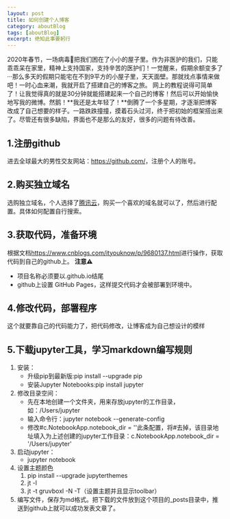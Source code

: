 ```yaml
---
layout: post
title: 如何创建个人博客
category: aboutBlog
tags: [aboutBlog]
excerpt: 绝知此事要躬行
---
```

2020年春节，一场病毒🦠把我们困在了小小的屋子里。作为非医护的我们，只能乖乖呆在家里，精神上支持国家，支持辛苦的医护们！一觉醒来，假期余额变多了···那么多天的假期只能宅在不到9平方的小屋子里，天天面壁。那就找点事情来做吧！一时心血来潮，我就开启了搭建自己的博客之旅。
网上的教程说得可简单了！让我觉得真的就是30分钟就能搭建起来一个自己的博客！然后可以开始愉快地写我的微博。然鹅！**我还是太年轻了！**倒腾了一个多星期，才逐渐把博客改成了自己想要的样子。一路跌跌撞撞，摸着石头过河，终于把初始的框架搭出来了。尽管还有很多缺陷，界面也不是那么的友好，很多的问题有待改善。
## 1.注册github
进去全球最大的男性交友网站：<https://github.com/>，注册个人的账号。
## 2.购买独立域名
选购独立域名，个人选择了[腾讯云](https://cloud.tencent.com/act/domainsales?from=11394)，购买一个喜欢的域名就可以了，然后进行配置。具体如何配置自行搜索。
## 3.获取代码，准备环境
根据文档<https://www.cnblogs.com/ityouknow/p/9680137.html>进行操作，获取代码到自己的github上。
**注意⚠️**
* 项目名称必须要以.github.io结尾
* github上设置 GitHub Pages，这样提交代码才会被部署到环境中。
## 4.修改代码，部署程序
这个就要靠自己的代码能力了，把代码修改，让博客成为自己想设计的模样
## 5.下载jupyter工具，学习markdown编写规则
1. 安装：
    * 升级pip到最新版:pip install --upgrade pip
    * 安装Jupyter Notebooks:pip install jupyter
2. 修改目录空间：
    * 先在本地创建一个文件夹，用来存放jupyter的工作目录，如：/Users/jupyter
    * 输入命令行：jupyter notebook --generate-config
    * 修改#c.NotebookApp.notebook_dir = ''此条配置，将#去掉，该目录地址填入为上述创建的jupyter工作目录：c.NotebookApp.notebook_dir = '/Users/jupyter'
3. 启动jupyter：
    * jupyter notebook
4. 设置主题颜色
    1. pip install --upgrade jupyterthemes
    2. jt -l
    3. jt -t gruvboxl -N -T（设置主题并且显示toolbar）
5. 编写文件，保存为md格式。把下载的文件放到这个项目的_posts目录中，推送到github上就可以成功发表文章了。

